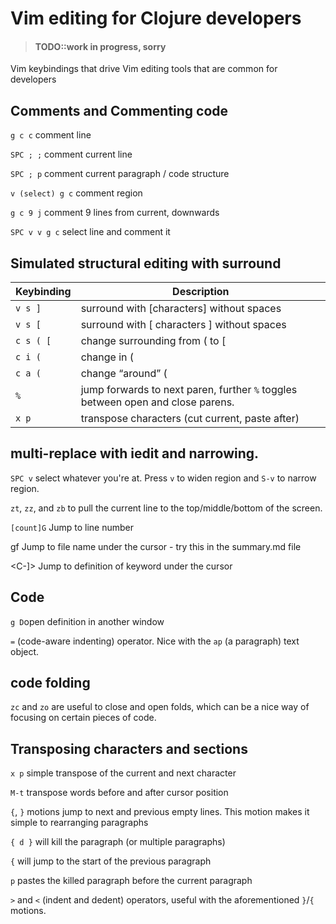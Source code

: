 # Vim editing for Clojure developers

> #### TODO::work in progress, sorry

Vim keybindings that drive Vim editing tools that are common for developers


## Comments and Commenting code


`g c c`  comment line

`SPC ; ;` comment current line

`SPC ; p` comment current paragraph / code structure

`v (select) g c`  comment region

`g c 9 j`  comment 9 lines from current, downwards

`SPC v v g c`  select line and comment it


## Simulated structural editing with surround ##

| Keybinding | Description                                                                     |
|------------|---------------------------------------------------------------------------------|
| `v s ]`    | surround with [characters] without spaces                                       |
| `v s [`    | surround with [ characters ] without spaces                                     |
| `c s ( [`  | change surrounding from ( to [                                                  |
| `c i (`    | change in (                                                                     |
| `c a (`    | change “around” (                                                               |
| `%`        | jump forwards to next paren, further `%` toggles between open and close parens. |
| `x p`      | transpose characters (cut current, paste after)                                        |



## multi-replace with iedit and narrowing.

`SPC v` select whatever you're at. Press `v` to widen region and `S-v` to narrow region.




`zt`, `zz`, and `zb` to pull the current line to the top/middle/bottom of the screen.


`[count]G` Jump to line number

gf Jump to file name under the cursor - try this in the summary.md file

<C-]> Jump to definition of keyword under the cursor



## Code

`g D`open definition in another window

`=` (code-aware indenting) operator. Nice with the `ap` (a paragraph) text object.


## code folding

`zc` and `zo` are useful to close and open folds, which can be a nice way of focusing on certain pieces of code.


## Transposing characters and sections ##

`x p`  simple transpose of the current and next character

`M-t` transpose words before and after cursor position

`{`, `}` motions jump to next and previous empty lines.  This motion makes it simple to rearranging paragraphs

`{ d }` will kill the paragraph (or multiple paragraphs)

`{` will jump to the start of the previous paragraph

`p` pastes the killed paragraph before the current paragraph


`>` and `<` (indent and dedent) operators, useful with the aforementioned `}`/`{` motions.
